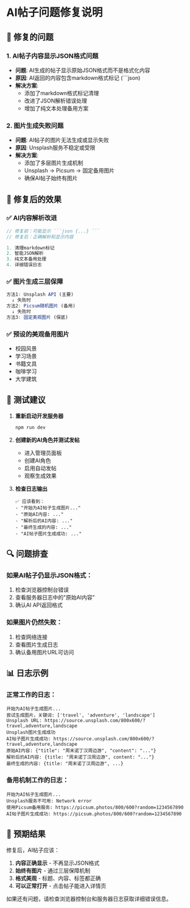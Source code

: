# AI帖子问题修复说明

## 🔧 修复的问题

### 1. **AI帖子内容显示JSON格式问题**
- **问题**: AI生成的帖子显示原始JSON格式而不是格式化内容
- **原因**: AI返回的内容包含markdown格式标记 (```json)
- **解决方案**: 
  - 添加了markdown格式标记清理
  - 改进了JSON解析错误处理
  - 增加了纯文本处理备用方案

### 2. **图片生成失败问题**
- **问题**: AI帖子的图片无法生成或显示失败
- **原因**: Unsplash服务不稳定或受限
- **解决方案**:
  - 添加了多层图片生成机制
  - Unsplash → Picsum → 固定备用图片
  - 确保AI帖子始终有图片

## 🎯 修复后的效果

### ✅ **AI内容解析改进**
```typescript
// 修复前：可能显示 ```json {...} ```
// 修复后：正确解析和显示内容

1. 清理markdown标记
2. 智能JSON解析
3. 纯文本备用处理
4. 详细错误日志
```

### ✅ **图片生成三层保障**
```typescript
方法1: Unsplash API (主要)
  ↓ 失败时
方法2: Picsum随机图片 (备用)
  ↓ 失败时  
方法3: 固定美观图片 (保底)
```

### ✅ **预设的美观备用图片**
- 校园风景
- 学习场景  
- 书籍文具
- 咖啡学习
- 大学建筑

## 🚀 测试建议

1. **重新启动开发服务器**
   ```bash
   npm run dev
   ```

2. **创建新的AI角色并测试发帖**
   - 进入管理员面板
   - 创建AI角色
   - 启用自动发帖
   - 观察生成效果

3. **检查日志输出**
   ```
   ✅ 应该看到：
   - "开始为AI帖子生成图片..."
   - "原始AI内容: ..."
   - "解析后的AI内容: ..."
   - "最终生成的内容: ..."
   - "AI帖子图片生成成功: ..."
   ```

## 🔍 问题排查

### 如果AI帖子仍显示JSON格式：
1. 检查浏览器控制台错误
2. 查看服务器日志中的"原始AI内容"
3. 确认AI API返回格式

### 如果图片仍然失败：
1. 检查网络连接
2. 查看图片生成日志
3. 确认备用图片URL可访问

## 📊 日志示例

### 正常工作的日志：
```
开始为AI帖子生成图片...
尝试生成图片，关键词: ['travel', 'adventure', 'landscape']
Unsplash URL: https://source.unsplash.com/800x600/?travel,adventure,landscape
Unsplash图片生成成功
AI帖子图片生成成功: https://source.unsplash.com/800x600/?travel,adventure,landscape
原始AI内容: {"title": "周末诺丁汉周边游", "content": "..."}
解析后的AI内容: {title: "周末诺丁汉周边游", content: "..."}
最终生成的内容: {title: "周末诺丁汉周边游", ...}
```

### 备用机制工作的日志：
```
开始为AI帖子生成图片...
Unsplash服务不可用: Network error
使用Picsum备用服务: https://picsum.photos/800/600?random=1234567890
AI帖子图片生成成功: https://picsum.photos/800/600?random=1234567890
```

## 🎉 预期结果

修复后，AI帖子应该：
1. **内容正确显示** - 不再显示JSON格式
2. **始终有图片** - 通过三层保障机制
3. **格式美观** - 标题、内容、标签都正确
4. **可以正常打开** - 点击帖子能进入详情页

如果还有问题，请检查浏览器控制台和服务器日志获取详细错误信息。 